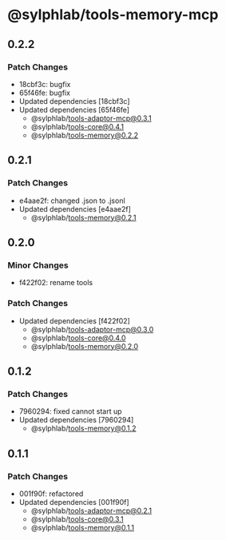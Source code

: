 # @sylphlab/tools-memory-mcp

## 0.2.2

### Patch Changes

- 18cbf3c: bugfix
- 65f46fe: bugfix
- Updated dependencies [18cbf3c]
- Updated dependencies [65f46fe]
  - @sylphlab/tools-adaptor-mcp@0.3.1
  - @sylphlab/tools-core@0.4.1
  - @sylphlab/tools-memory@0.2.2

## 0.2.1

### Patch Changes

- e4aae2f: changed .json to .jsonl
- Updated dependencies [e4aae2f]
  - @sylphlab/tools-memory@0.2.1

## 0.2.0

### Minor Changes

- f422f02: rename tools

### Patch Changes

- Updated dependencies [f422f02]
  - @sylphlab/tools-adaptor-mcp@0.3.0
  - @sylphlab/tools-core@0.4.0
  - @sylphlab/tools-memory@0.2.0

## 0.1.2

### Patch Changes

- 7960294: fixed cannot start up
- Updated dependencies [7960294]
  - @sylphlab/tools-memory@0.1.2

## 0.1.1

### Patch Changes

- 001f90f: refactored
- Updated dependencies [001f90f]
  - @sylphlab/tools-adaptor-mcp@0.2.1
  - @sylphlab/tools-core@0.3.1
  - @sylphlab/tools-memory@0.1.1
